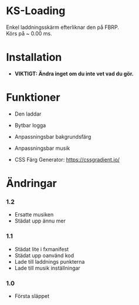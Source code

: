 # KS-Loading

Enkel laddningsskärm efterliknar den på FBRP.
<br>
Körs på ~ 0.00 ms.
<br>

# Installation

* **VIKTIGT: Ändra inget om du inte vet vad du gör.**

# Funktioner
* Den laddar
* Bytbar logga 
* Anpassningsbar bakgrundsfärg
* Anpassningsbar musik

* CSS Färg Generator: https://cssgradient.io/

# Ändringar

### 1.2
* Ersatte musiken
* Städat upp ännu mer

### 1.1
* Städat lite i fxmanifest
* Städat upp oanvänd kod
* Lade till laddnings punkterna
* Lade till musik inställningar

### 1.0
* Första släppet
